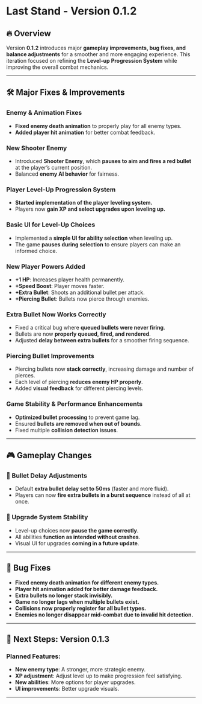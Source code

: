 # Last Stand - Version 0.1.2

## 🔥 **Overview**
Version **0.1.2** introduces major **gameplay improvements, bug fixes, and balance adjustments** for a smoother and more engaging experience. This iteration focused on refining the **Level-up Progression System** while improving the overall combat mechanics.

---

## 🛠 **Major Fixes & Improvements**
### **Enemy & Animation Fixes**
- **Fixed enemy death animation** to properly play for all enemy types.
- **Added player hit animation** for better combat feedback.

### **New Shooter Enemy**
- Introduced **Shooter Enemy**, which **pauses to aim and fires a red bullet** at the player’s current position.
- Balanced **enemy AI behavior** for fairness.

### **Player Level-Up Progression System**
- **Started implementation of the player leveling system.**
- Players now **gain XP and select upgrades upon leveling up.**

### **Basic UI for Level-Up Choices**
- Implemented a **simple UI for ability selection** when leveling up.
- The game **pauses during selection** to ensure players can make an informed choice.

### **New Player Powers Added**
- **+1 HP**: Increases player health permanently.
- **+Speed Boost**: Player moves faster.
- **+Extra Bullet**: Shoots an additional bullet per attack.
- **+Piercing Bullet**: Bullets now pierce through enemies.

### **Extra Bullet Now Works Correctly**
- Fixed a critical bug where **queued bullets were never firing**.
- Bullets are now **properly queued, fired, and rendered**.
- Adjusted **delay between extra bullets** for a smoother firing sequence.

### **Piercing Bullet Improvements**
- Piercing bullets now **stack correctly**, increasing damage and number of pierces.
- Each level of piercing **reduces enemy HP properly**.
- Added **visual feedback** for different piercing levels.

### **Game Stability & Performance Enhancements**
- **Optimized bullet processing** to prevent game lag.
- Ensured **bullets are removed when out of bounds**.
- Fixed multiple **collision detection issues**.

---

## 🎮 **Gameplay Changes**
### **🔹 Bullet Delay Adjustments**
- Default **extra bullet delay set to 50ms** (faster and more fluid).
- Players can now **fire extra bullets in a burst sequence** instead of all at once.

### **🔹 Upgrade System Stability**
- Level-up choices now **pause the game correctly**.
- All abilities **function as intended without crashes**.
- Visual UI for upgrades **coming in a future update**.

---

## 🐞 **Bug Fixes**
- **Fixed enemy death animation for different enemy types.**
- **Player hit animation added for better damage feedback.**
- **Extra bullets no longer stack invisibly.**
- **Game no longer lags when multiple bullets exist.**
- **Collisions now properly register for all bullet types.**
- **Enemies no longer disappear mid-combat due to invalid hit detection.**

---

## 🚀 **Next Steps: Version 0.1.3**
### Planned Features:
- **New enemy type**: A stronger, more strategic enemy.
- **XP adjustment**: Adjust level up to make progression feel satisfying.
- **New abilities**: More options for player upgrades.
- **UI improvements**: Better upgrade visuals.

---

